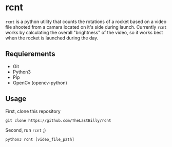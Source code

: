 # rcnt
`rcnt` is a python utility that counts the rotations of a rocket based on a video file shooted from a camara located on it's side during launch. Currently `rcnt` works by calculating the overall "brightness" of the video, so it works best when the rocket is launched during the day.

## Requierements
* Git
* Python3
* Pip
* OpenCv (opencv-python)

## Usage
First, clone this repository

`git clone https://github.com/TheLastBilly/rcnt`

Second, run `rcnt` ;)

`python3 rcnt [video_file_path]`
